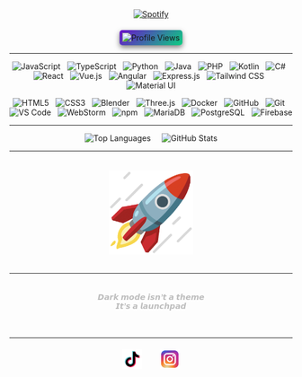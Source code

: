 &nbsp;<div align="center">
  [![Spotify](https://novatorem.vercel.app/api/spotify?background_color=0d1117&border_color=ffffff)](https://open.spotify.com/user/omnitenebris)
</div>
<div align="center" style="margin-top: 20px;">
  <img src="https://komarev.com/ghpvc/?username=YourUsername&color=blue&style=for-the-badge" alt="Profile Views" style="border-radius: 5px; padding: 5px; background: linear-gradient(135deg, #6a11cb, #0dce82); box-shadow: 0 4px 10px rgba(0, 0, 0, 0.5);" />
  <!-- <div style="font-size: 30px; margin-top: 5px;"></div>
</div> -->

---

<p align="center">
  <img src="https://cdn.jsdelivr.net/gh/devicons/devicon/icons/javascript/javascript-original.svg" height="50" alt="JavaScript"/>
  &nbsp;
  <img src="https://cdn.jsdelivr.net/gh/devicons/devicon/icons/typescript/typescript-original.svg" height="50" alt="TypeScript"/>
  &nbsp;
  <img src="https://cdn.jsdelivr.net/gh/devicons/devicon/icons/python/python-original.svg" height="50" alt="Python"/>
  &nbsp;
  <img src="https://cdn.jsdelivr.net/gh/devicons/devicon/icons/java/java-original.svg" height="50" alt="Java"/>
  &nbsp;
  <img src="https://cdn.jsdelivr.net/gh/devicons/devicon/icons/php/php-original.svg" height="50" alt="PHP"/>
  &nbsp;
  <img src="https://cdn.jsdelivr.net/gh/devicons/devicon/icons/kotlin/kotlin-original.svg" height="50" alt="Kotlin"/>
  &nbsp;
  <img src="https://cdn.jsdelivr.net/gh/devicons/devicon/icons/csharp/csharp-original.svg" height="50" alt="C#"/>
  &nbsp;
  <img src="https://cdn.jsdelivr.net/gh/devicons/devicon/icons/react/react-original.svg" height="50" alt="React"/>
  &nbsp;
  <img src="https://cdn.jsdelivr.net/gh/devicons/devicon/icons/vuejs/vuejs-original.svg" height="50" alt="Vue.js"/>
  &nbsp;
  <img src="https://cdn.jsdelivr.net/gh/devicons/devicon/icons/angularjs/angularjs-original.svg" height="50" alt="Angular"/>
  &nbsp;
  <img src="https://cdn.jsdelivr.net/gh/devicons/devicon/icons/express/express-original.svg" height="50" alt="Express.js"/>
  &nbsp;
  <img src="https://upload.wikimedia.org/wikipedia/commons/d/d5/Tailwind_CSS_Logo.svg" height="50" alt="Tailwind CSS"/>
  &nbsp;
  <img src="https://cdn.jsdelivr.net/gh/devicons/devicon/icons/materialui/materialui-original.svg" height="50" alt="Material UI"/>
</p>

<p align="center">
  <img src="https://cdn.jsdelivr.net/gh/devicons/devicon/icons/html5/html5-original.svg" height="50" alt="HTML5"/>
  &nbsp;
  <img src="https://cdn.jsdelivr.net/gh/devicons/devicon/icons/css3/css3-original.svg" height="50" alt="CSS3"/>
  &nbsp;
  <img src="https://cdn.jsdelivr.net/gh/devicons/devicon/icons/blender/blender-original.svg" height="50" alt="Blender"/>
  &nbsp;
  <img src="https://cdn.jsdelivr.net/gh/devicons/devicon/icons/threejs/threejs-original.svg" height="50" alt="Three.js"/>
  &nbsp;
  <img src="https://cdn.jsdelivr.net/gh/devicons/devicon/icons/docker/docker-original.svg" height="50" alt="Docker"/>
  &nbsp;
  <img src="https://cdn.jsdelivr.net/gh/devicons/devicon/icons/github/github-original.svg" height="50" alt="GitHub"/>
  &nbsp;
  <img src="https://cdn.jsdelivr.net/gh/devicons/devicon/icons/git/git-original.svg" height="50" alt="Git"/>
  &nbsp;
  <img src="https://cdn.jsdelivr.net/gh/devicons/devicon/icons/vscode/vscode-original.svg" height="50" alt="VS Code"/>
  &nbsp;
  <img src="https://cdn.jsdelivr.net/gh/devicons/devicon/icons/webstorm/webstorm-original.svg" height="50" alt="WebStorm"/>
  &nbsp;
  <img src="https://cdn.jsdelivr.net/gh/devicons/devicon/icons/npm/npm-original-wordmark.svg" height="50" alt="npm"/>
  &nbsp;
  <img src="https://cdn.jsdelivr.net/gh/devicons/devicon/icons/mariadb/mariadb-original.svg" height="50" alt="MariaDB"/>
  &nbsp;
  <img src="https://cdn.jsdelivr.net/gh/devicons/devicon/icons/postgresql/postgresql-original.svg" height="50" alt="PostgreSQL"/>
  &nbsp;
  <img src="https://cdn.jsdelivr.net/gh/devicons/devicon/icons/firebase/firebase-plain.svg" height="50" alt="Firebase"/>
</p>




---

<p align="center">
  <img src="https://github-readme-stats.vercel.app/api/top-langs/?username=paulp111&theme=dark&layout=compact" height="165" alt="Top Languages">
  &nbsp;&nbsp;&nbsp;
  <img src="https://github-readme-stats.vercel.app/api?username=paulp111&show_icons=true&theme=dark" height="165" alt="GitHub Stats">
</p>



---

<p align="center">
  <img src="https://raw.githubusercontent.com/paulp111/paulp111/main/assets/rocket.gif" alt="Heart" style="width: 150px; height: auto; margin-top: 20px;"/>
</p>

<div align="center" style="margin-top: 30px; padding: 20px; border-top: 1px solid #2e2e2e;">
  <p style="color:#bdbdbd; font-size:14px; font-family:'Verdana', sans-serif; font-style:italic; font-weight: bold;">
    𝘿𝙖𝙧𝙠 𝙢𝙤𝙙𝙚 𝙞𝙨𝙣’𝙩 𝙖 𝙩𝙝𝙚𝙢𝙚
    <br>𝙄𝙩’𝙨 𝙖 𝙡𝙖𝙪𝙣𝙘𝙝𝙥𝙖𝙙
  </p>
</div>

---

<div align="center" style="margin-top: 20px; font-family: 'Verdana', sans-serif; font-size: 20px; color: #bdbdbd; display: flex; justify-content: center; align-items: center; gap: 10px;">
  <!--  <span>Follow me </span> -->
 <!-- <a href="https://www.tiktok.com/@yourusername" target="_blank" style="text-decoration: none;"> -->
<img src="https://raw.githubusercontent.com/paulp111/paulp111/main/assets/tiktok.svg" height="35" alt="TikTok" style="vertical-align: middle;"/>
  <!-- <a href="https://www.instagram.com/yourusername" target="_blank" style="text-decoration: none;">-->
&nbsp;&nbsp;
<img src="https://raw.githubusercontent.com/paulp111/paulp111/main/assets/insta.svg" height="35" alt="Instagram" style="vertical-align: middle;"/>

</div>



